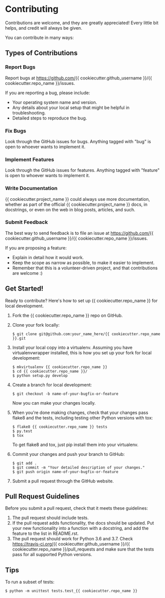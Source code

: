 Contributing
============

Contributions are welcome, and they are greatly appreciated! Every little bit helps, and credit will always be given.

You can contribute in many ways:

Types of Contributions
----------------------

### Report Bugs

Report bugs at <https://github.com/>{{ cookiecutter.github_username }}/{{
cookiecutter.repo_name }}/issues.

If you are reporting a bug, please include:

-   Your operating system name and version.
-   Any details about your local setup that might be helpful in troubleshooting.
-   Detailed steps to reproduce the bug.

### Fix Bugs

Look through the GitHub issues for bugs. Anything tagged with "bug" is open to whoever wants to implement it.

### Implement Features

Look through the GitHub issues for features. Anything tagged with "feature" is open to whoever wants to implement it.

### Write Documentation

{{ cookiecutter.project_name }} could always use more documentation, whether as
part of the official {{ cookiecutter.project_name }} docs, in docstrings, or
even on the web in blog posts, articles, and such.

### Submit Feedback

The best way to send feedback is to file an issue at <https://github.com/>{{
cookiecutter.github_username }}/{{ cookiecutter.repo_name }}/issues.

If you are proposing a feature:

-   Explain in detail how it would work.
-   Keep the scope as narrow as possible, to make it easier to implement.
-   Remember that this is a volunteer-driven project, and that contributions are welcome :)

Get Started!
------------

Ready to contribute? Here's how to set up {{ cookiecutter.repo_name }} for
local development.

1.  Fork the {{ cookiecutter.repo_name }} repo on GitHub.
2.  Clone your fork locally:

        $ git clone git@github.com:your_name_here/{{ cookiecutter.repo_name }}.git

3.  Install your local copy into a virtualenv. Assuming you have virtualenvwrapper installed, this is how you set up your fork for local development:

        $ mkvirtualenv {{ cookiecutter.repo_name }}
        $ cd {{ cookiecutter.repo_name }}/
        $ python setup.py develop

4.  Create a branch for local development:

        $ git checkout -b name-of-your-bugfix-or-feature

    Now you can make your changes locally.

5.  When you're done making changes, check that your changes pass flake8 and the tests, including testing other Python versions with tox:

        $ flake8 {{ cookiecutter.repo_name }} tests
        $ py.test
        $ tox

    To get flake8 and tox, just pip install them into your virtualenv.

6.  Commit your changes and push your branch to GitHub:

        $ git add .
        $ git commit -m "Your detailed description of your changes."
        $ git push origin name-of-your-bugfix-or-feature

7.  Submit a pull request through the GitHub website.

Pull Request Guidelines
-----------------------

Before you submit a pull request, check that it meets these guidelines:

1.  The pull request should include tests.
2.  If the pull request adds functionality, the docs should be updated. Put your new functionality into a function with a docstring, and add the feature to the list in README.rst.
3.  The pull request should work for Python 3.6 and 3.7. Check
    <https://travis-ci.org/>{{ cookiecutter.github_username }}/{{
    cookiecutter.repo_name }}/pull\_requests and make sure that the tests pass
    for all supported Python versions.

Tips
----

To run a subset of tests:

    $ python -m unittest tests.test_{{ cookiecutter.repo_name }}
